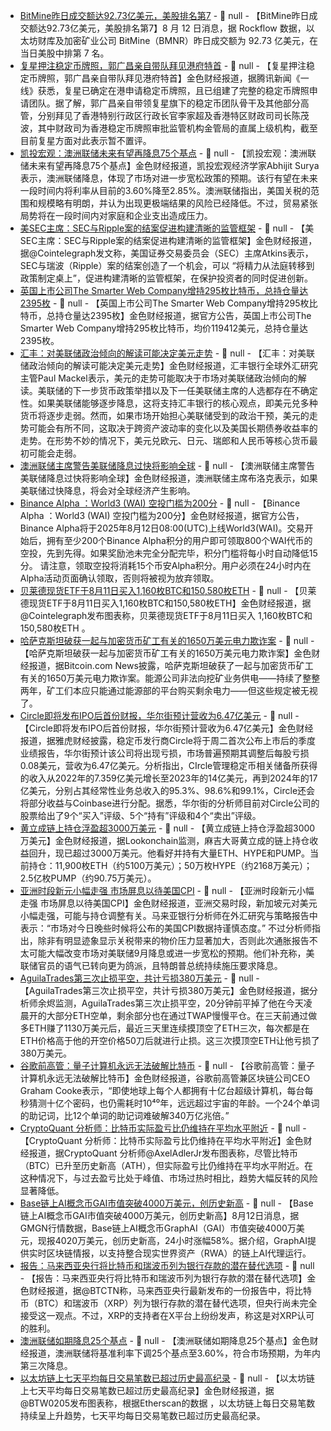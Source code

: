 - [BitMine昨日成交额达92.73亿美元，美股排名第7](https://rockflow.ai/zh-Hans/crypto-stocks?utm_campaign=blockBeats) - 📰 null - 【BitMine昨日成交额达92.73亿美元，美股排名第7】8 月 12 日消息，据 Rockflow 数据，以太坊财库及加密矿业公司 BitMine（BMNR）昨日成交额为 92.73 亿美元，在当日美股中排第 7 名。
- [复星押注稳定币牌照，郭广昌亲自带队拜见港府特首](https://news.qq.com/rain/a/20250812A0492W00) - 📰 null - 【复星押注稳定币牌照，郭广昌亲自带队拜见港府特首】金色财经报道，据腾讯新闻《一线》获悉，复星已确定在港申请稳定币牌照，且已组建了完整的稳定币牌照申请团队。据了解，郭广昌亲自带领复星旗下的稳定币团队骨干及其他部分高管，分别拜见了香港特别行政区行政长官李家超及香港特区财政司司长陈茂波，其中财政司为香港稳定币牌照审批监管机构金管局的直属上级机构，截至目前复星方面对此表示暂不置评。
- [凯投宏观：澳洲联储未来有望再降息75个基点]() - 📰 null - 【凯投宏观：澳洲联储未来有望再降息75个基点】金色财经报道，凯投宏观经济学家Abhijit Surya表示，澳洲联储降息，体现了市场对进一步宽松政策的预期。该行有望在未来一段时间内将利率从目前的3.60%降至2.85%。澳洲联储指出，美国关税的范围和规模略有明朗，并认为出现更极端结果的风险已经降低。不过，贸易紧张局势将在一段时间内对家庭和企业支出造成压力。
- [美SEC主席：SEC与Ripple案的结案促进构建清晰的监管框架]() - 📰 null - 【美SEC主席：SEC与Ripple案的结案促进构建清晰的监管框架】金色财经报道，据@Cointelegraph发文称，美国证券交易委员会（SEC）主席Atkins表示，SEC与瑞波（Ripple）案的结案创造了一个机会，可以 “将精力从法庭转移到政策制定桌上”，促进构建清晰的监管框架，在保护投资者的同时促进创新。
- [英国上市公司The Smarter Web Company增持295枚比特币，总持仓量达2395枚](https://www.londonstockexchange.com/news-article/market-news/bitcoin-purchase/17179122) - 📰 null - 【英国上市公司The Smarter Web Company增持295枚比特币，总持仓量达2395枚】金色财经报道，据官方公告，英国上市公司The Smarter Web Company增持295枚比特币，均价119412美元，总持仓量达2395枚。
- [汇丰：对美联储政治倾向的解读可能决定美元走势]() - 📰 null - 【汇丰：对美联储政治倾向的解读可能决定美元走势】金色财经报道，汇丰银行全球外汇研究主管Paul Mackel表示，美元的走势可能取决于市场对美联储政治倾向的解读。美联储的下一步货币政策举措以及下一任美联储主席的人选都存在不确定性。如果美联储能够逐步降息，这将支持汇丰银行的核心观点，即美元兑多种货币将逐步走弱。然而，如果市场开始担心美联储受到的政治干预，美元的走势可能会有所不同，这取决于跨资产波动率的变化以及美国长期债券收益率的走势。在形势不妙的情况下，美元兑欧元、日元、瑞郎和人民币等核心货币最初可能会走弱。
- [澳洲联储主席警告美联储降息过快将影响全球]() - 📰 null - 【澳洲联储主席警告美联储降息过快将影响全球】金色财经报道，澳洲联储主席布洛克表示，如果美联储过快降息，将会对全球经济产生影响。
- [Binance  Alpha ：World3 (WAI) 空投门槛为200分](https://x.com/binance/status/1955147308435378570) - 📰 null - 【Binance  Alpha ：World3 (WAI) 空投门槛为200分】金色财经报道，据官方公告，Binance Alpha将于2025年8月12日08:00(UTC)上线World3(WAI)。交易开始后，拥有至少200个Binance Alpha积分的用户即可领取800个WAI代币的空投，先到先得。如果奖励池未完全分配完毕，积分门槛将每小时自动降低15分。 
请注意，领取空投将消耗15个币安Alpha积分。用户必须在24小时内在Alpha活动页面确认领取，否则将被视为放弃领取。
- [贝莱德现货ETF于8月11日买入1,160枚BTC和150,580枚ETH]() - 📰 null - 【贝莱德现货ETF于8月11日买入1,160枚BTC和150,580枚ETH】金色财经报道，据@Cointelegraph发布图表称，贝莱德现货ETF于8月11日买入 1,160枚BTC和 150,580枚ETH 。
- [哈萨克斯坦破获一起与加密货币矿工有关的1650万美元电力欺诈案](https://x.com/BTCTN/status/1955139887545319884) - 📰 null - 【哈萨克斯坦破获一起与加密货币矿工有关的1650万美元电力欺诈案】金色财经报道，据Bitcoin.com News披露，哈萨克斯坦破获了一起与加密货币矿工有关的1650万美元电力欺诈案。能源公司非法向挖矿业务供电——持续了整整两年，矿工们本应只能通过能源部的平台购买剩余电力——但这些规定被无视了。
- [Circle即将发布IPO后首份财报，华尔街预计营收为6.47亿美元](https://finance.yahoo.com/news/circle-set-to-release-first-quarterly-earnings-report-since-ipo-as-investors-eye-stablecoin-growth-201441726.html) - 📰 null - 【Circle即将发布IPO后首份财报，华尔街预计营收为6.47亿美元】金色财经报道，据雅虎财经披露，稳定币发行商Circle将于周二首次公布上市后的季度业绩报告，华尔街预计该公司将出现亏损，市场普遍预期其调整后每股亏损0.08美元，营收为6.47亿美元。分析指出，CIrcle管理稳定币相关储备所获得的收入从2022年的7.359亿美元增长至2023年的14亿美元，再到2024年的17亿美元，分别占其经常性业务总收入的95.3%、98.6%和99.1%，Circle还会将部分收益与Coinbase进行分配。据悉，华尔街的分析师目前对Circle公司的股票给出了9个“买入”评级、5个“持有”评级和4个“卖出”评级。
- [黄立成链上持仓浮盈超3000万美元](https://x.com/lookonchain/status/1955134908155957273) - 📰 null - 【黄立成链上持仓浮盈超3000万美元】金色财经报道，据Lookonchain监测，麻吉大哥黄立成的链上持仓收益回升，现已超过3000万美元。他看好并持有大量ETH、HYPE和PUMP。当前持仓：11,900枚ETH（约5100万美元）；50万枚HYPE（约2168万美元）；2.5亿枚PUMP（约90.75万美元）。
- [亚洲时段新元小幅走强 市场屏息以待美国CPI]() - 📰 null - 【亚洲时段新元小幅走强 市场屏息以待美国CPI】金色财经报道，亚洲交易时段，新加坡元对美元小幅走强，可能与持仓调整有关。马来亚银行分析师在外汇研究与策略报告中表示：“市场对今日晚些时候将公布的美国CPI数据持谨慎态度。” 
不过分析师指出，除非有明显迹象显示关税带来的物价压力显著加大，否则此次通胀报告不太可能大幅改变市场对美联储9月降息或进一步宽松的预期。他们补充称，美联储官员的语气已转向更为鸽派，且特朗普总统持续施压要求降息。
- [AguilaTrades第三次止损平空，共计亏损380万美元](https://x.com/EmberCN/status/1955131172364882150) - 📰 null - 【AguilaTrades第三次止损平空，共计亏损380万美元】金色财经报道，据分析师余烬监测，AguilaTrades第三次止损平空，20分钟前平掉了他在今天凌晨开的大部分ETH空单，剩余部分也在通过TWAP慢慢平仓。在三天前通过做多ETH赚了1130万美元后，最近三天里连续摸顶空了ETH三次，每次都是在ETH价格高于他的开空价格50刀后就进行止损。这三次摸顶空ETH让他亏损了380万美元。
- [谷歌前高管：量子计算机永远无法破解比特币]() - 📰 null - 【谷歌前高管：量子计算机永远无法破解比特币】金色财经报道，谷歌前高管兼区块链公司CEO Graham Cooke表示，“即使地球上每个人都拥有十亿台超级计算机，每台每秒猜测十亿个密码，也仍需耗时10⁴⁰年，远远超过宇宙的年龄。一个24个单词的助记词，比12个单词的助记词难破解340万亿兆倍。”
- [CryptoQuant 分析师：比特币实际盈亏比仍维持在平均水平附近]() - 📰 null - 【CryptoQuant 分析师：比特币实际盈亏比仍维持在平均水平附近】金色财经报道，据CryptoQuant 分析师@AxelAdlerJr发布图表称，尽管比特币（BTC）已升至历史新高（ATH），但实际盈亏比仍维持在平均水平附近。在这种情况下，与过去盈亏比处于峰值、市场过热时相比，趋势大幅反转的风险显著降低。
- [Base链上AI概念币GAI市值突破4000万美元，创历史新高]() - 📰 null - 【Base链上AI概念币GAI市值突破4000万美元，创历史新高】8月12日消息，据GMGN行情数据，Base链上AI概念币GraphAI（GAI）市值突破4000万美元，现报4020万美元，创历史新高，24小时涨幅58%。据介绍，GraphAI提供实时区块链情报，以支持整合现实世界资产（RWA）的链上AI代理运行。
- [报告：马来西亚央行将比特币和瑞波币列为银行存款的潜在替代选项]() - 📰 null - 【报告：马来西亚央行将比特币和瑞波币列为银行存款的潜在替代选项】金色财经报道，据@BTCTN称，马来西亚央行最新发布的一份报告中，将比特币（BTC）和瑞波币（XRP）列为银行存款的潜在替代选项，但央行尚未完全接受这一观点。不过，XRP的支持者在X平台上纷纷发声，称这是对XRP认可的胜利。
- [澳洲联储如期降息25个基点]() - 📰 null - 【澳洲联储如期降息25个基点】金色财经报道，澳洲联储将基准利率下调25个基点至3.60%，符合市场预期，为年内第三次降息。
- [以太坊链上七天平均每日交易笔数已超过历史最高纪录]() - 📰 null - 【以太坊链上七天平均每日交易笔数已超过历史最高纪录】金色财经报道，据@BTW0205发布图表称，根据Etherscan的数据 ，以太坊链上每日交易笔数持续呈上升趋势，七天平均每日交易笔数已超过历史最高纪录。
